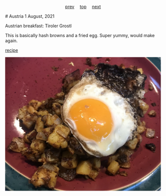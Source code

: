 <span><p align=center>
[prev](australia.md)&emsp;
[top](../index.md)&emsp;
[next](azerbeijan.md)
</p></span>
# Austria
1 August, 2021


Austrian breakfast: Tiroler Grostl

This is basically hash browns and a fried egg. Super yummy, would make
again.

[recipe](https://www.austria.info/en/things-to-do/food-and-drink/recipes/tiroler-groestl)

![Fried egg on top of fried potatoes](images/austria.jpeg)